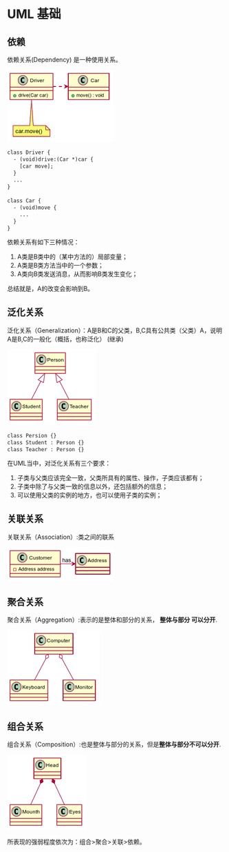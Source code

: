 # UML 基础
  
  
## 依赖
  
依赖关系(Dependency) 是一种使用关系。
  

![](assets/a5f97b25a2fa40b1aaf35d5f6037df8d0.png?0.9693180095942613)  
  
```
class Driver {
  - (void)drive:(Car *)car {
    [car move];
  }
  ...
}
  
class Car {
  - (void)move {
    ...
  }
}
```
  
依赖关系有如下三种情况：
1. A类是B类中的（某中方法的）局部变量；
2. A类是B类方法当中的一个参数；
3. A类向B类发送消息，从而影响B类发生变化；
  
总结就是，A的改变会影响到B。
  
## 泛化关系
  
泛化关系（Generalization）：A是B和C的父类，B,C具有公共类（父类）A，说明A是B,C的一般化（概括，也称泛化） (继承)
  

![](assets/a5f97b25a2fa40b1aaf35d5f6037df8d1.png?0.09346908741707116)  
  
```
class Persion {}
class Student : Person {}
class Teacher : Person {}
```
  
在UML当中，对泛化关系有三个要求：
1. 子类与父类应该完全一致，父类所具有的属性、操作，子类应该都有；
2. 子类中除了与父类一致的信息以外，还包括额外的信息；
3.  可以使用父类的实例的地方，也可以使用子类的实例；
  
## 关联关系
  
关联关系（Association）:类之间的联系

![](assets/a5f97b25a2fa40b1aaf35d5f6037df8d2.png?0.003790176492592723)  
  
## 聚合关系
  
聚合关系（Aggregation）:表示的是整体和部分的关系，
**整体与部分 可以分开**.

![](assets/a5f97b25a2fa40b1aaf35d5f6037df8d3.png?0.12237927997325126)  
  
## 组合关系
  
组合关系（Composition）:也是整体与部分的关系，但是**整体与部分不可以分开**.

![](assets/a5f97b25a2fa40b1aaf35d5f6037df8d4.png?0.12138822793906412)  
  
  
  
  
所表现的强弱程度依次为：组合>聚合>关联>依赖。
  